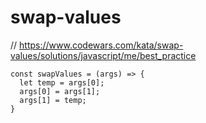 # swap-values
// https://www.codewars.com/kata/swap-values/solutions/javascript/me/best_practice


```
const swapValues = (args) => {
  let temp = args[0];
  args[0] = args[1];
  args[1] = temp;
}
```
